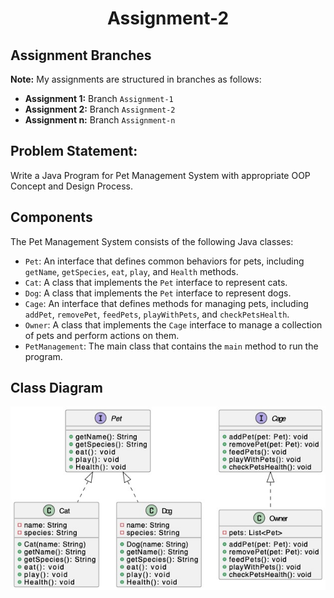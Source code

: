 
<h1 align="center">Assignment-2</h1>

## Assignment Branches
**Note:** My assignments are structured in branches as follows:

- **Assignment 1:** Branch `Assignment-1`
- **Assignment 2:** Branch `Assignment-2`
- **Assignment n:** Branch `Assignment-n`

## Problem Statement:
Write a Java Program for Pet Management System with appropriate OOP Concept and Design Process.

## Components
The Pet Management System consists of the following Java classes:

- `Pet`: An interface that defines common behaviors for pets, including `getName`, `getSpecies`, `eat`, `play`, and `Health` methods.
- `Cat`: A class that implements the `Pet` interface to represent cats.
- `Dog`: A class that implements the `Pet` interface to represent dogs.
- `Cage`: An interface that defines methods for managing pets, including `addPet`, `removePet`, `feedPets`, `playWithPets`, and `checkPetsHealth`.
- `Owner`: A class that implements the `Cage` interface to manage a collection of pets and perform actions on them.
- `PetManagement`: The main class that contains the `main` method to run the program.


## Class Diagram
![](Images/concept.jpg)